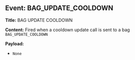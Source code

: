 ## Event: BAG_UPDATE_COOLDOWN

**Title:** BAG UPDATE COOLDOWN

**Content:**
Fired when a cooldown update call is sent to a bag
`BAG_UPDATE_COOLDOWN`

**Payload:**
- `None`